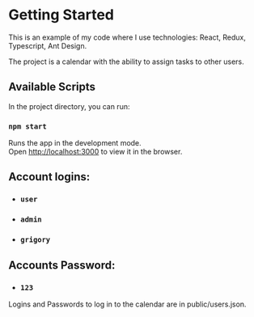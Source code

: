 # Getting Started

This is an example of my code where I use technologies: React, Redux, Typescript, Ant Design.

The project is a calendar with the ability to assign tasks to other users.

## Available Scripts

In the project directory, you can run:

### `npm start`

Runs the app in the development mode.\
Open [http://localhost:3000](http://localhost:3000) to view it in the browser.


## Account logins:
- ### `user`
- ### `admin`
- ### `grigory`

## Accounts Password:
- ### `123`

Logins and Passwords to log in to the calendar are in public/users.json.
